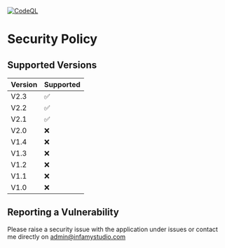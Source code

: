 [![CodeQL](https://github.com/InfamyStudio/lostArkAntiAFKBot/actions/workflows/codeql-analysis.yml/badge.svg)](https://github.com/InfamyStudio/lostArkAntiAFKBot/actions/workflows/codeql-analysis.yml)
# Security Policy

## Supported Versions

| Version | Supported          |
| ------- | ------------------ |
| V2.3  | :white_check_mark: |
| V2.2  | :white_check_mark: |
| V2.1  | :white_check_mark: |
| V2.0  | :x: |
| V1.4  | :x: |
| V1.3  | :x: |
| V1.2  | :x: |
| V1.1  | :x: |
| V1.0  | :x: |

## Reporting a Vulnerability

Please raise a security issue with the application under issues or contact me directly on admin@infamystudio.com
